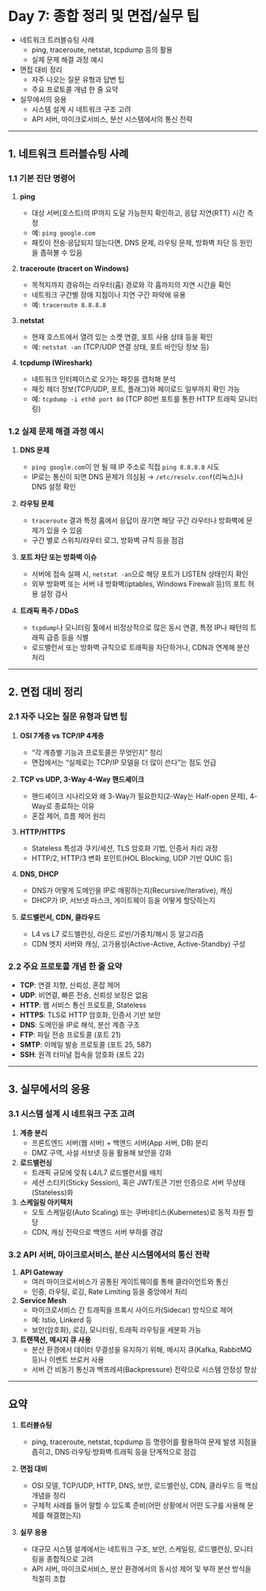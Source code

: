 # Day 7: 종합 정리 및 면접/실무 팁

- 네트워크 트러블슈팅 사례
  - ping, traceroute, netstat, tcpdump 등의 활용
  - 실제 문제 해결 과정 예시
- 면접 대비 정리
  - 자주 나오는 질문 유형과 답변 팁
  - 주요 프로토콜 개념 한 줄 요약
- 실무에서의 응용
  - 시스템 설계 시 네트워크 구조 고려
  - API 서버, 마이크로서비스, 분산 시스템에서의 통신 전략

---

## 1. 네트워크 트러블슈팅 사례

### 1.1 기본 진단 명령어

1. **ping**

   - 대상 서버(호스트)의 IP까지 도달 가능한지 확인하고, 응답 지연(RTT) 시간 측정
   - 예: `ping google.com`
   - 패킷이 전송·응답되지 않는다면, DNS 문제, 라우팅 문제, 방화벽 차단 등 원인을 좁혀볼 수 있음

2. **traceroute (tracert on Windows)**

   - 목적지까지 경유하는 라우터(홉) 경로와 각 홉까지의 지연 시간을 확인
   - 네트워크 구간별 장애 지점이나 지연 구간 파악에 유용
   - 예: `traceroute 8.8.8.8`

3. **netstat**

   - 현재 호스트에서 열려 있는 소켓 연결, 포트 사용 상태 등을 확인
   - 예: `netstat -an` (TCP/UDP 연결 상태, 포트 바인딩 정보 등)

4. **tcpdump (Wireshark)**
   - 네트워크 인터페이스로 오가는 패킷을 캡처해 분석
   - 패킷 헤더 정보(TCP/UDP, 포트, 플래그)와 페이로드 일부까지 확인 가능
   - 예: `tcpdump -i eth0 port 80` (TCP 80번 포트를 통한 HTTP 트래픽 모니터링)

### 1.2 실제 문제 해결 과정 예시

1. **DNS 문제**

   - `ping google.com`이 안 될 때 IP 주소로 직접 `ping 8.8.8.8` 시도
   - IP로는 통신이 되면 DNS 문제가 의심됨 → `/etc/resolv.conf`(리눅스)나 DNS 설정 확인

2. **라우팅 문제**

   - `traceroute` 결과 특정 홉에서 응답이 끊기면 해당 구간 라우터나 방화벽에 문제가 있을 수 있음
   - 구간 별로 스위치/라우터 로그, 방화벽 규칙 등을 점검

3. **포트 차단 또는 방화벽 이슈**

   - 서버에 접속 실패 시, `netstat -an`으로 해당 포트가 LISTEN 상태인지 확인
   - 외부 방화벽 또는 서버 내 방화벽(iptables, Windows Firewall 등)의 포트 허용 설정 검사

4. **트래픽 폭주 / DDoS**
   - `tcpdump`나 모니터링 툴에서 비정상적으로 많은 동시 연결, 특정 IP나 패턴의 트래픽 급증 등을 식별
   - 로드밸런서 또는 방화벽 규칙으로 트래픽을 차단하거나, CDN과 연계해 분산 처리

---

## 2. 면접 대비 정리

### 2.1 자주 나오는 질문 유형과 답변 팁

1. **OSI 7계층 vs TCP/IP 4계층**

   - “각 계층별 기능과 프로토콜은 무엇인지” 정리
   - 면접에서는 “실제로는 TCP/IP 모델을 더 많이 쓴다”는 점도 언급

2. **TCP vs UDP, 3-Way·4-Way 핸드셰이크**

   - 핸드셰이크 시나리오와 왜 3-Way가 필요한지(2-Way는 Half-open 문제), 4-Way로 종료하는 이유
   - 혼잡 제어, 흐름 제어 원리

3. **HTTP/HTTPS**

   - Stateless 특성과 쿠키/세션, TLS 암호화 기법, 인증서 처리 과정
   - HTTP/2, HTTP/3 변화 포인트(HOL Blocking, UDP 기반 QUIC 등)

4. **DNS, DHCP**

   - DNS가 어떻게 도메인을 IP로 매핑하는지(Recursive/Iterative), 캐싱
   - DHCP가 IP, 서브넷 마스크, 게이트웨이 등을 어떻게 할당하는지

5. **로드밸런서, CDN, 클라우드**
   - L4 vs L7 로드밸런싱, 라운드 로빈/가중치/해시 등 알고리즘
   - CDN 엣지 서버와 캐싱, 고가용성(Active-Active, Active-Standby) 구성

### 2.2 주요 프로토콜 개념 한 줄 요약

- **TCP**: 연결 지향, 신뢰성, 혼잡 제어
- **UDP**: 비연결, 빠른 전송, 신뢰성 보장은 없음
- **HTTP**: 웹 서비스 통신 프로토콜, Stateless
- **HTTPS**: TLS로 HTTP 암호화, 인증서 기반 보안
- **DNS**: 도메인을 IP로 해석, 분산 계층 구조
- **FTP**: 파일 전송 프로토콜 (포트 21)
- **SMTP**: 이메일 발송 프로토콜 (포트 25, 587)
- **SSH**: 원격 터미널 접속을 암호화 (포트 22)

---

## 3. 실무에서의 응용

### 3.1 시스템 설계 시 네트워크 구조 고려

1. **계층 분리**
   - 프론트엔드 서버(웹 서버) + 백엔드 서버(App 서버, DB) 분리
   - DMZ 구역, 사설 서브넷 등을 활용해 보안을 강화
2. **로드밸런싱**
   - 트래픽 규모에 맞춰 L4/L7 로드밸런서를 배치
   - 세션 스티키(Sticky Session), 혹은 JWT/토큰 기반 인증으로 서버 무상태(Stateless)화
3. **스케일링 아키텍처**
   - 오토 스케일링(Auto Scaling) 또는 쿠버네티스(Kubernetes)로 동적 자원 할당
   - CDN, 캐싱 전략으로 백엔드 서버 부하를 경감

### 3.2 API 서버, 마이크로서비스, 분산 시스템에서의 통신 전략

1. **API Gateway**
   - 여러 마이크로서비스가 공통된 게이트웨이를 통해 클라이언트와 통신
   - 인증, 라우팅, 로깅, Rate Limiting 등을 중앙에서 처리
2. **Service Mesh**
   - 마이크로서비스 간 트래픽을 프록시 사이드카(Sidecar) 방식으로 제어
   - 예: Istio, Linkerd 등
   - 보안(암호화), 로깅, 모니터링, 트래픽 라우팅을 세분화 가능
3. **트랜잭션, 메시지 큐 사용**
   - 분산 환경에서 데이터 무결성을 유지하기 위해, 메시지 큐(Kafka, RabbitMQ 등)나 이벤트 브로커 사용
   - 서버 간 비동기 통신과 백프레셔(Backpressure) 전략으로 시스템 안정성 향상

---

## 요약

1. **트러블슈팅**

   - ping, traceroute, netstat, tcpdump 등 명령어를 활용하여 문제 발생 지점을 좁히고, DNS·라우팅·방화벽·트래픽 등을 단계적으로 점검

2. **면접 대비**

   - OSI 모델, TCP/UDP, HTTP, DNS, 보안, 로드밸런싱, CDN, 클라우드 등 핵심 개념을 정리
   - 구체적 사례를 들어 말할 수 있도록 준비(어떤 상황에서 어떤 도구를 사용해 문제를 해결했는지)

3. **실무 응용**
   - 대규모 시스템 설계에서는 네트워크 구조, 보안, 스케일링, 로드밸런싱, 모니터링을 종합적으로 고려
   - API 서버, 마이크로서비스, 분산 환경에서의 동시성 제어 및 부하 분산 방식을 적절히 조합
